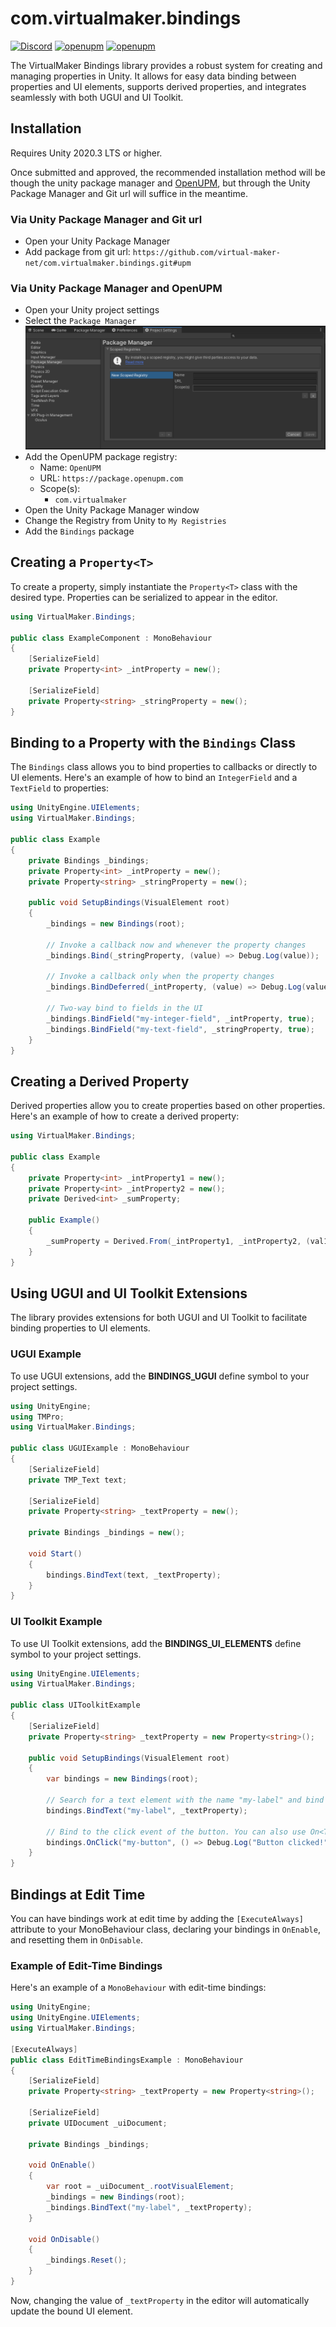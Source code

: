 # com.virtualmaker.bindings

[![Discord](https://img.shields.io/discord/855294214065487932.svg?label=&logo=discord&logoColor=ffffff&color=7389D8&labelColor=6A7EC2)](https://discord.gg/xQgMW9ufN4) [![openupm](https://img.shields.io/npm/v/com.virtualmaker.bindings?label=openupm&registry_uri=https://package.openupm.com)](https://openupm.com/packages/com.virtualmaker.bindings/) [![openupm](https://img.shields.io/badge/dynamic/json?color=brightgreen&label=downloads&query=%24.downloads&suffix=%2Fmonth&url=https%3A%2F%2Fpackage.openupm.com%2Fdownloads%2Fpoint%2Flast-month%2Fcom.virtualmaker.bindings)](https://openupm.com/packages/com.virtualmaker.bindings/)

The VirtualMaker Bindings library provides a robust system for creating and managing properties in Unity. It allows for easy data binding between properties and UI elements, supports derived properties, and integrates seamlessly with both UGUI and UI Toolkit.

## Installation

Requires Unity 2020.3 LTS or higher.

Once submitted and approved, the recommended installation method will be though the unity package manager and [OpenUPM](https://openupm.com/packages/com.virtualmaker.bindings), but through the Unity Package Manager and Git url will suffice in the meantime.

### Via Unity Package Manager and Git url

- Open your Unity Package Manager
- Add package from git url: `https://github.com/virtual-maker-net/com.virtualmaker.bindings.git#upm`

### Via Unity Package Manager and OpenUPM

- Open your Unity project settings
- Select the `Package Manager`
![scoped-registries](images/package-manager-scopes.png)
- Add the OpenUPM package registry:
  - Name: `OpenUPM`
  - URL: `https://package.openupm.com`
  - Scope(s):
    - `com.virtualmaker`
- Open the Unity Package Manager window
- Change the Registry from Unity to `My Registries`
- Add the `Bindings` package

## Creating a `Property<T>`

To create a property, simply instantiate the `Property<T>` class with the desired type. Properties can be serialized to appear in the editor.

```cs
using VirtualMaker.Bindings;

public class ExampleComponent : MonoBehaviour
{
    [SerializeField]
    private Property<int> _intProperty = new();

    [SerializeField]
    private Property<string> _stringProperty = new();
}
```

## Binding to a Property with the `Bindings` Class

The `Bindings` class allows you to bind properties to callbacks or directly to UI elements. Here's an example of how to bind an `IntegerField` and a `TextField` to properties:

```cs
using UnityEngine.UIElements;
using VirtualMaker.Bindings;

public class Example
{
    private Bindings _bindings;
    private Property<int> _intProperty = new();
    private Property<string> _stringProperty = new();

    public void SetupBindings(VisualElement root)
    {
        _bindings = new Bindings(root);

        // Invoke a callback now and whenever the property changes
        _bindings.Bind(_stringProperty, (value) => Debug.Log(value));

        // Invoke a callback only when the property changes
        _bindings.BindDeferred(_intProperty, (value) => Debug.Log(value));

        // Two-way bind to fields in the UI
        _bindings.BindField("my-integer-field", _intProperty, true);
        _bindings.BindField("my-text-field", _stringProperty, true);
    }
}
```

## Creating a Derived Property

Derived properties allow you to create properties based on other properties. Here's an example of how to create a derived property:

```cs
using VirtualMaker.Bindings;

public class Example
{
    private Property<int> _intProperty1 = new();
    private Property<int> _intProperty2 = new();
    private Derived<int> _sumProperty;

    public Example()
    {
        _sumProperty = Derived.From(_intProperty1, _intProperty2, (val1, val2) => val1 + val2);
    }
}
```

## Using UGUI and UI Toolkit Extensions

The library provides extensions for both UGUI and UI Toolkit to facilitate binding properties to UI elements.

### UGUI Example

To use UGUI extensions, add the **BINDINGS_UGUI** define symbol to your project settings.

```cs
using UnityEngine;
using TMPro;
using VirtualMaker.Bindings;

public class UGUIExample : MonoBehaviour
{
    [SerializeField]
    private TMP_Text text;

    [SerializeField]
    private Property<string> _textProperty = new();

    private Bindings _bindings = new();

    void Start()
    {
        bindings.BindText(text, _textProperty);
    }
}
```

### UI Toolkit Example

To use UI Toolkit extensions, add the **BINDINGS_UI_ELEMENTS** define symbol to your project settings.

```cs
using UnityEngine.UIElements;
using VirtualMaker.Bindings;

public class UIToolkitExample
{
    [SerializeField]
    private Property<string> _textProperty = new Property<string>();

    public void SetupBindings(VisualElement root)
    {
        var bindings = new Bindings(root);

        // Search for a text element with the name "my-label" and bind to the text property.
        bindings.BindText("my-label", _textProperty);

        // Bind to the click event of the button. You can also use On<T> to bind to any event.
        bindings.OnClick("my-button", () => Debug.Log("Button clicked!"));
    }
}
```

## Bindings at Edit Time

You can have bindings work at edit time by adding the `[ExecuteAlways]` attribute to your MonoBehaviour class, declaring your bindings in `OnEnable`, and resetting them in `OnDisable`.

### Example of Edit-Time Bindings

Here's an example of a `MonoBehaviour` with edit-time bindings:

```cs
using UnityEngine;
using UnityEngine.UIElements;
using VirtualMaker.Bindings;

[ExecuteAlways]
public class EditTimeBindingsExample : MonoBehaviour
{
    [SerializeField]
    private Property<string> _textProperty = new Property<string>();

    [SerializeField]
    private UIDocument _uiDocument;

    private Bindings _bindings;

    void OnEnable()
    {
        var root = _uiDocument_.rootVisualElement;
        _bindings = new Bindings(root);
        _bindings.BindText("my-label", _textProperty);
    }

    void OnDisable()
    {
        _bindings.Reset();
    }
}
```

Now, changing the value of `_textProperty` in the editor will automatically update the bound UI element.
